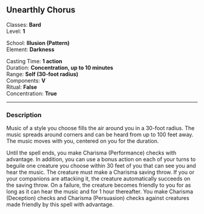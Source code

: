 ## Unearthly Chorus

Classes: **Bard**  
Level: **1**  

School: **Illusion (Pattern)**  
Element: **Darkness**  

Casting Time: **1 action**  
Duration: **Concentration, up to 10 minutes**  
Range: **Self (30-foot radius)**  
Components: **V**  
Ritual: **False**  
Concentration: **True**  

------

### Description

Music of a style you choose fills the air around you in a 30-foot radius. The music spreads around corners and can be heard from up to 100 feet away. The music moves with you, centered on you for the duration.

Until the spell ends, you make Charisma (Performance) checks with advantage. In addition, you can use a bonus action on each of your turns to beguile one creature you choose within 30 feet of you that can see you and hear the music. The creature must make a Charisma saving throw. If you or your companions are attacking it, the creature automatically succeeds on the saving throw. On a failure, the creature becomes friendly to you for as long as it can hear the music and for 1 hour thereafter. You make Charisma (Deception) checks and Charisma (Persuasion) checks against creatures made friendly by this spell with advantage.